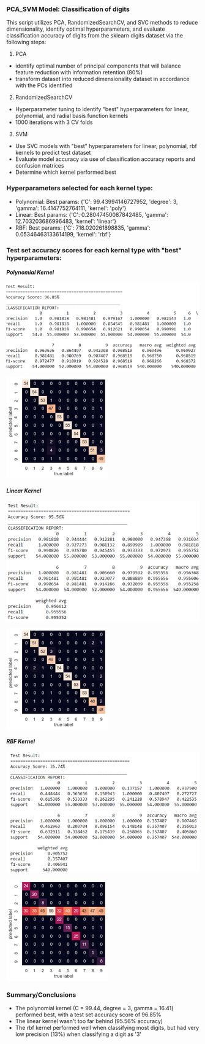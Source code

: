 ### PCA_SVM Model: Classification of digits

This script utilizes PCA, RandomizedSearchCV, and SVC methods to reduce dimensionality, identify optimal hyperparameters, and evaluate classification accuracy of digits from the sklearn digits dataset via the following steps:

1) PCA
  * identify optimal number of principal components that will balance feature reduction with information retention (80%)
  * transform dataset into reduced dimensionality dataset in accordance with the PCs identified

2) RandomizedSearchCV
  * Hyperparameter tuning to identify "best" hyperparameters for linear, polynomial, and radial basis function kernels
  * 1000 iterations with 3 CV folds

3) SVM
  * Use SVC models with "best" hyperparameters for linear, polynomial, rbf kernels to predict test dataset 
  * Evaluate model accuracy via use of classification accuracy reports and confusion matrices
  * Determine which kernel performed best

### Hyperparameters selected for each kernel type:
 * Polynomial: Best params: {'C': 99.43994146727952, 'degree': 3, 'gamma': 16.4147752764111, 'kernel': 'poly'}
 * Linear: Best params: {'C': 0.28047450087842485, 'gamma': 12.703203686996483, 'kernel': 'linear'}
 * RBF: Best params: {'C': 718.020261898835, 'gamma': 0.05346463133614199, 'kernel': 'rbf'}
 
### Test set accuracy scores for each kernal type with "best" hyperparameters:

#### *Polynomial Kernel*

![Accuracy Score](/SVM/acc_poly.png)

![Confusion Matrix](/SVM/cm_poly.png)


#### *Linear Kernel*

![Accuracy Score](/SVM/acc_linear.png)

![Confusion Matrix](/SVM/cm_linear.png)


#### *RBF Kernel*

![Accuracy Score](/SVM/acc_rbf.png)

![Confusion Matrix](/SVM/cm_rbf.png)

### Summary/Conclusions

 * The polynomial kernel (C = 99.44, degree = 3, gamma = 16.41) performed best, with a test set accuracy score of 96.85%
 * The linear kernel wasn't too far behind (95.56% accuracy)
 * The rbf kernel performed well when classifying most digits, but had very low precision (13%) when classifying a digit as '3'